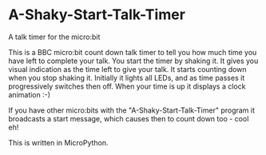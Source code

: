 # A-Shaky-Start-Talk-Timer
A talk timer for the micro:bit 

This is a BBC micro:bit count down talk timer to tell you how much time you have left to complete your talk. You start the timer by shaking it.  It gives you visual indication as the time left to give your talk. It starts counting down when you stop shaking it. Initially it lights all LEDs, and as time passes it progressively switches then off. When your time is up it displays a clock animation :-)  

If you have other micro:bits with the "A-Shaky-Start-Talk-Timer" program it broadcasts a start message, which causes then to count down too - cool eh!

This is written in MicroPython.

